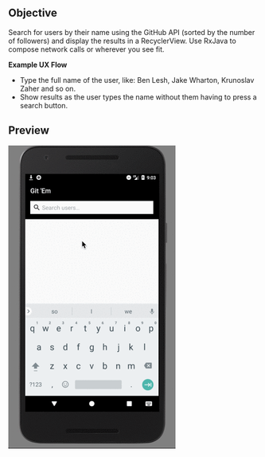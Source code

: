 ## Objective 

Search for users by their name using the GitHub API (sorted by the number of followers) and display the results in a RecyclerView. Use RxJava to compose network calls or wherever you see fit.

**Example UX Flow**
- Type the full name of the user, like: Ben Lesh, Jake Wharton, Krunoslav Zaher and so on.
- Show results as the user types the name without them having to press a search button.

## Preview

![Preview](preview.gif)
